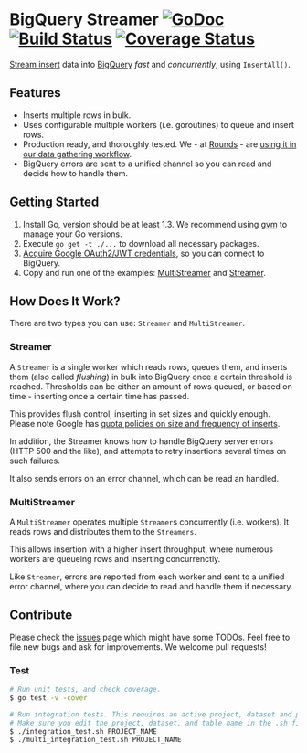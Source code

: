 # BigQuery Streamer [![GoDoc][godoc image]][godoc] [![Build Status][travis image]][travis] [![Coverage Status][coveralls image]][coveralls]

[Stream insert][stream insert] data into [BigQuery][bigquery] *fast* and *concurrently*, using `InsertAll()`.

## Features

- Inserts multiple rows in bulk.
- Uses configurable multiple workers (i.e. goroutines) to queue and insert rows.
- Production ready, and thoroughly tested. We - at [Rounds][rounds] - are [using it in our data gathering workflow][blog post].
- BigQuery errors are sent to a unified channel so you can read and decide how to handle them.

## Getting Started

1. Install Go, version should be at least 1.3. We recommend using [gvm][gvm] to manage your Go versions.
2. Execute `go get -t ./...` to download all necessary packages.
3. [Acquire Google OAuth2/JWT credentials][credentials], so you can connect to BigQuery.
4. Copy and run one of the examples: [MultiStreamer][multi-streamer example] and [Streamer][streamer example].

## How Does It Work?

There are two types you can use: `Streamer` and `MultiStreamer`.

### Streamer

A `Streamer` is a single worker which reads rows, queues them, and inserts them
(also called *flushing*) in bulk into BigQuery once a certain threshold is reached.
Thresholds can be either an amount of rows queued, or based on time - inserting once a certain time has passed.

This provides flush control, inserting in set sizes and quickly enough.
Please note Google has [quota policies on size and frequency of inserts][quota policy].

In addition, the Streamer knows how to handle BigQuery server errors (HTTP 500 and the like),
and attempts to retry insertions several times on such failures.

It also sends errors on an error channel, which can be read an handled.

### MultiStreamer

A `MultiStreamer` operates multiple `Streamer`s concurrently (i.e. workers).
It reads rows and distributes them to the `Streamers`.

This allows insertion with a higher insert throughput,
where numerous workers are queueing rows and inserting concurrenctly.

Like `Streamer`, errors are reported from each worker and sent to a unified error channel,
where you can decide to read and handle them if necessary.

## Contribute

Please check the [issues][issues] page which might have some TODOs.
Feel free to file new bugs and ask for improvements. We welcome pull requests!

### Test

```bash
# Run unit tests, and check coverage.
$ go test -v -cover

# Run integration tests. This requires an active project, dataset and pem key.
# Make sure you edit the project, dataset, and table name in the .sh file.
$ ./integration_test.sh PROJECT_NAME
$ ./multi_integration_test.sh PROJECT_NAME
```


[godoc]: https://godoc.org/github.com/rounds/go-bqstreamer
[godoc image]: https://godoc.org/github.com/rounds/go-bqstreamer?status.svg

[travis image]: https://travis-ci.org/rounds/go-bqstreamer.svg
[travis]: https://travis-ci.org/rounds/go-bqstreamer

[coveralls image]: https://coveralls.io/repos/rounds/go-bqstreamer/badge.svg
[coveralls]: https://coveralls.io/r/rounds/go-bqstreamer

[stream insert]: https://cloud.google.com/bigquery/streaming-data-into-bigquery
[bigquery]: https://cloud.google.com/bigquery/
[quota policy]: https://cloud.google.com/bigquery/streaming-data-into-bigquery#quota
[credentials]: https://cloud.google.com/bigquery/authorization

[rounds]: http://rounds.com/
[blog post]: http://rounds.com/blog/collecting-user-data-and-usage/
[issues]: https://github.com/rounds/go-bqstreamer/issues

[gvm]: https://github.com/moovweb/gvm

[multi-streamer example]: multi_streamer_example_test.go
[streamer example]: streamer_example_test.go
